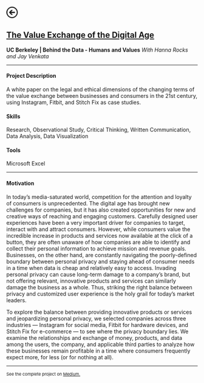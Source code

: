 [<img src="images/arrow_back.png?raw=true" width="30"/>](/data_science/index)

## [The Value Exchange of the Digital Age](https://medium.com/berkeleyischool/the-value-exchange-of-the-digital-age-9d44ddd2d0c0)
**UC Berkeley | Behind the Data - Humans and Values**
*With Hanna Rocks and Jay Venkata*<br>

---

#### Project Description
A white paper on the legal and ethical dimensions of the changing terms of the value exchange between businesses and consumers in the 21st century, using Instagram, Fitbit, and Stitch Fix as case studies.

#### Skills 
Research, Observational Study, Critical Thinking, Written Communication, Data Analysis, Data Visualization

#### Tools 
Microsoft Excel

---

#### Motivation

In today’s media-saturated world, competition for the attention and loyalty of consumers is unprecedented. The digital age has brought new challenges for companies, but it has also created opportunities for new and creative ways of reaching and engaging customers. Carefully designed user experiences have been a very important driver for companies to target, interact with and attract consumers. However, while consumers value the incredible increase in products and services now available at the click of a button, they are often unaware of how companies are able to identify and collect their personal information to achieve mission and revenue goals. Businesses, on the other hand, are constantly navigating the poorly-defined boundary between personal privacy and staying ahead of consumer needs in a time when data is cheap and relatively easy to access. Invading personal privacy can cause long-term damage to a company’s brand, but not offering relevant, innovative products and services can similarly damage the business as a whole. Thus, striking the right balance between privacy and customized user experience is the holy grail for today’s market leaders.

To explore the balance between providing innovative products or services and jeopardizing personal privacy, we selected companies across three industries — Instagram for social media, Fitbit for hardware devices, and Stitch Fix for e-commerce — to see where the privacy boundary lies. We examine the relationships and exchange of money, products, and data among the users, the company, and applicable third parties to analyze how these businesses remain profitable in a time where consumers frequently expect more, for less (or for nothing at all). 

---
<p style="font-size:11px">See the complete project on <a href="https://medium.com/berkeleyischool/the-value-exchange-of-the-digital-age-9d44ddd2d0c0">Medium.</a></p>
